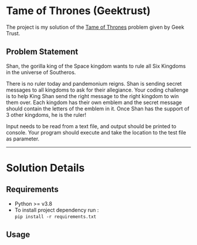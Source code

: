 # Tame of Thrones (Geektrust)

The project is my solution of the [Tame of Thrones](https://www.geektrust.in/coding-problem/backend/tame-of-thrones) problem given by Geek Trust.

## Problem Statement

Shan, the gorilla king of the Space kingdom wants to rule all Six Kingdoms in the universe of Southeros.

There is no ruler today and pandemonium reigns. Shan is sending secret messages to all kingdoms to ask for their allegiance. Your coding challenge is to help King Shan send the right message to the right kingdom to win them over. Each kingdom has their own emblem and the secret message should contain the letters of the emblem in it. Once Shan has the support of 3 other kingdoms, he is the ruler!

Input needs to be read from a text file, and output should be printed to console. Your program should execute and take the location to the test file as parameter.

---

# Solution Details

## Requirements

- Python >= v3.8
- To install project dependency run :  
  `pip install -r requirements.txt`

## Usage
